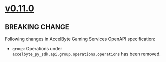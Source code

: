 # [v0.11.0]

## BREAKING CHANGE

Following changes in AccelByte Gaming Services OpenAPI specification:

- `group`: Operations under `accelbyte_py_sdk.api.group.operations.operations` has been removed.

[v0.11.0]: https://github.com/AccelByte/accelbyte-python-modular-sdk/compare/services-group/v0.10.0..services-group/v0.11.0
